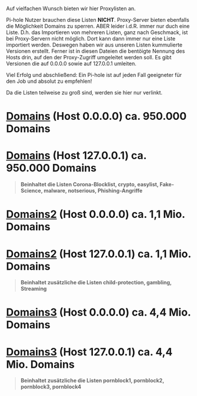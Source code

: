 Auf vielfachen Wunsch bieten wir hier Proxylisten an.

Pi-hole Nutzer brauchen diese Listen <b>NICHT</b>. Proxy-Server bieten ebenfalls die Möglichkeit Domains zu sperren. ABER leider i.d.R. immer nur duch eine Liste. D.h. das Importieren von mehreren Listen, ganz nach Geschmack, ist bei Proxy-Servern nicht möglich. Dort kann dann immer nur eine Liste importiert werden. Deswegen haben wir aus unseren Listen kummulierte Versionen erstellt. Ferner ist in diesen Dateien die bentöigte Nennung des Hosts drin, auf den der Proxy-Zugriff umgeleitet werden soll. Es gibt Versionen die auf 0.0.0.0 sowie auf 127.0.0.1 umleiten.

Viel Erfolg und abschließend: Ein Pi-hole ist auf jeden Fall geeigneter für den Job und absolut zu empfehlen!

Da die Listen teilweise zu groß sind, werden sie hier nur verlinkt.

# <a href="http://sempervideo.de/proxylisten/domains0.zip">Domains</a> (Host 0.0.0.0) ca. 950.000 Domains<br>
# <a href="http://sempervideo.de/proxylisten/domains127.zip">Domains</a> (Host 127.0.0.1) ca. 950.000 Domains<br>
<blockquote><b>Beinhaltet die Listen Corona-Blocklist, crypto, easylist, Fake-Science, malware, notserious, Phishing-Angriffe</b>
</blockquote>

# <a href="http://sempervideo.de/proxylisten/domains20.zip">Domains2</a> (Host 0.0.0.0) ca. 1,1 Mio. Domains<br>
# <a href="http://sempervideo.de/proxylisten/domains2127.zip">Domains2</a> (Host 127.0.0.1) ca. 1,1 Mio. Domains<br>
<blockquote><b>Beinhaltet zusätzliche die Listen child-protection, gambling, Streaming</b>
</blockquote>

# <a href="http://sempervideo.de/proxylisten/domains30.zip">Domains3</a> (Host 0.0.0.0) ca. 4,4 Mio. Domains<br>
# <a href="http://sempervideo.de/proxylisten/domains3127.zip">Domains3</a> (Host 127.0.0.1) ca. 4,4 Mio. Domains<br>
<blockquote><b>Beinhaltet zusätzliche die Listen pornblock1, pornblock2, pornblock3, pornblock4</b>
</blockquote>
